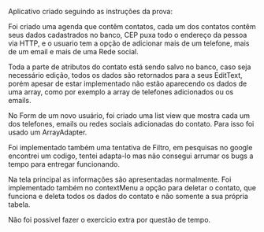 Aplicativo criado seguindo as instruções da prova:

Foi criado uma agenda que contêm contatos, cada um dos contatos contêm seus dados cadastrados no banco,
CEP puxa todo o endereço da pessoa via HTTP, e o usuario tem a opção de adicionar mais de um telefone, mais de um email
e mais de uma Rede social.

Toda a parte de atributos do contato está sendo salvo no banco, caso seja necessário edição, todos os dados são retornados
para a seus EditText, porém apesar de estar implementado não estão aparecendo os dados de uma array, como por exemplo a
array de telefones adicionados ou os emails.

No Form de um novo usuário, foi criado uma list view que mostra cada um dos telefones, emails ou redes sociais adicionadas
do contato. Para isso foi usado um ArrayAdapter.

Foi implementado também uma tentativa de Filtro, em pesquisas no google encontrei um codigo, tentei adapta-lo mas não 
consegui arrumar os bugs a tempo para entregar funcionando.

Na tela principal as informações são apresentadas normalmente.
Foi implementado também no contextMenu a opção para deletar o contato, que funciona e deleta todos os dados do contato e
não somente a sua própria tabela.

Não foi possivel fazer o exercicio extra por questão de tempo.
